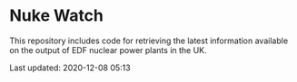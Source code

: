 # Nuke Watch

This repository includes code for retrieving the latest information available on the output of EDF nuclear power plants in the UK.

Last updated: 2020-12-08 05:13